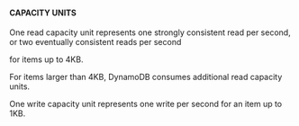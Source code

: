#### CAPACITY UNITS

One read capacity unit represents one strongly consistent read per second, or
two eventually consistent reads per second

for items up to 4KB.

For items larger than 4KB, DynamoDB consumes additional read capacity units.

One write capacity unit represents one write per second for an item up to 1KB.

